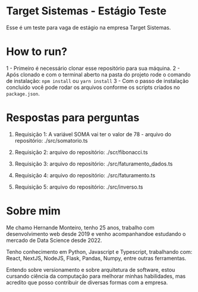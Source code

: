# Target Sistemas - Estágio Teste

Esse é um teste para vaga de estágio na empresa Target Sistemas.

# How to run?

1 - Primeiro é necessário clonar esse repositório para sua máquina.
2 - Após clonado e com o terminal aberto na pasta do projeto rode o comando
de instalação: `npm install` ou `yarn install`
3 - Com o passo de instalação concluido você pode rodar os arquivos conforme
os scripts criados no `package.json`.

# Respostas para perguntas

1. Requisição 1:
   A variável SOMA vai ter o valor de 78 - arquivo do repositório: ./src/somatorio.ts

2. Requisição 2:
   arquivo do repositório: ./scr/fibonacci.ts

3. Requisição 3:
   arquivo do repositório: ./src/faturamento_dados.ts

4. Requisição 4:
   arquivo do repositório: ./src/faturamento.ts

5. Requisição 5:
   arquivo do repositório: ./src/inverso.ts

# Sobre mim

Me chamo Hernande Monteiro, tenho 25 anos, trabalho com desenvolvimento web desde 2019 e venho acompanhandoe estudando o mercado de Data Science desde 2022.

Tenho conhecimento em Python, Javascript e Typescript, trabalhando com: React, NextJS, NodeJS, Flask, Pandas, Numpy, entre outras ferramentas.

Entendo sobre versionamento e sobre arquitetura de software, estou cursando ciência da computação para melhorar minhas habilidades, mas acredito que posso contribuir de diversas formas com a empresa.
